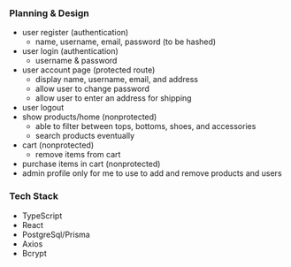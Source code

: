 ### Planning & Design
- user register (authentication)
  - name, username, email, password (to be hashed)
- user login (authentication)
  - username & password
- user account page (protected route)
  - display name, username, email, and address
  - allow user to change password
  - allow user to enter an address for shipping
- user logout
- show products/home (nonprotected)
  - able to filter between tops, bottoms, shoes, and accessories
  - search products eventually
- cart (nonprotected)
  - remove items from cart
- purchase items in cart (nonprotected)
- admin profile only for me to use to add and remove products and users

### Tech Stack
- TypeScript
- React
- PostgreSql/Prisma
- Axios
- Bcrypt
